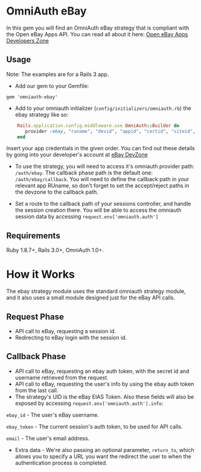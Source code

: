 # OmniAuth eBay

In this gem you will find an OmniAuth eBay strategy that is compliant with the Open eBay Apps API.
You can read all about it here: [Open eBay Apps Developers Zone](http://developer.ebay.com/DevZone/open-ebay-apps/Concepts/OpeneBayUGDev.html)

## Usage

Note: The examples are for a Rails 3 app.

* Add our gem to your Gemfile:

`gem 'omniauth-ebay'`

* Add to your omniauth initializer (`config/initializers/omniauth.rb`) the ebay strategy like so:

```ruby
    Rails.application.config.middleware.use OmniAuth::Builder do
       provider :ebay, "runame", "devid", "appid", "certid", "siteid", "apiurl"
    end
```

Insert your app credentials in the given order. You can find out these details by going into your developer's account at [eBay DevZone](https://developer.ebay.com/DevZone/account/)

* To use the strategy, you will need to access it's omniauth provider path: `/auth/ebay`. The callback phase path is the default one: `/auth/ebay/callback`.
You will need to define the callback path in your relevant app RUname, so don't forget to set the accept/reject paths in the devzone to the callback path.

* Set a route to the callback path of your sessions controller, and handle the session creation there. You will be able to access
the omniauth session data by accessing `request.env['omniauth.auth']`

## Requirements

Ruby 1.8.7+, Rails 3.0+, OmniAuth 1.0+.

# How it Works

The ebay strategy module uses the standard omniauth strategy module, and it also uses a small module
designed just for the eBay API calls.

## Request Phase

* API call to eBay, requesting a session id.
* Redirecting to eBay login with the session id.

## Callback Phase

* API call to eBay, requesting an ebay auth token, with the secret id and username retrieved from the request.
* API call to eBay, requesting the user's info by using the ebay auth token from the last call.
* The strategy's UID is the eBay EIAS Token. Also these fields will also be exposed by accessing `request.env['omniauth.auth'].info`:

`ebay_id` - The user's eBay username.

`ebay_token` - The current session's auth token, to be used for API calls.

`email` - The user's email address.

* Extra data - We're also passing an optional parameter, `return_to`, which allows you to specify a URL you want the redirect the user to when the authentication process is completed.

